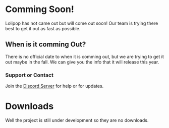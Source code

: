 # Comming Soon!

Lolipop has not came out but will come out soon! Our team is trying there best to get it out as fast as possible.


## When is it comming Out?
There is no official date to when it is comming out, but we are trying to get it out maybe in the fall. We can give you the info that it will release this year.

### Support or Contact

Join the [Discord Server](https://discord.gg/Zerq6VWD62) for help or for updates.

# Downloads
Well the project is still under development so they are no downloads.


